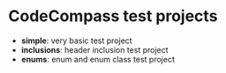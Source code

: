 # CodeCompass test projects
 * **simple**: very basic test project
 * **inclusions**: header inclusion test project
 * **enums**: enum and enum class test project
